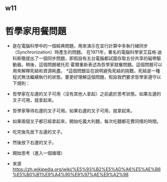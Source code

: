 ## w11
# 哲學家用餐問題
* 是在電腦科學中的一個經典問題，用來演示在並行計算中多執行緒同步（Synchronization）時產生的問題。
在1971年，著名的電腦科學家艾茲格·迪科斯徹提出了一個同步問題，即假設有五台電腦都試圖存取五份共享的磁帶驅動器。稍後，這個問題被托尼·霍爾重新表述為哲學家就餐問題。這個問題可以用來解釋死結和資源耗盡。
*這個問題旨在說明避免死結的挑戰，死結是一種程式無法繼續執行的狀態。要更好理解這個問題，假設我們要求哲學家遵守以下規則：

* 哲學家在左邊的叉子可用（沒有其他人拿起）之前處於思考狀態。如果左邊的叉子可用，就拿起來。
* 哲學家等待右邊的叉子可用。如果右邊的叉子可用，就拿起來。
* 如果兩個叉子都已經拿起來，開始吃義大利麵，每次吃麵都花費同樣的時間。
* 吃完後先放下左邊的叉子。
* 然後放下右邊的叉子。
* 開始思考（進入一個循環） 
* 來源  https://zh.wikipedia.org/wiki/%E5%93%B2%E5%AD%A6%E5%AE%B6%E5%B0%B1%E9%A4%90%E9%97%AE%E9%A2%98